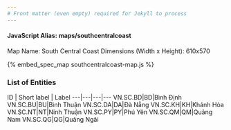 ```yaml
---
# Front matter (even empty) required for Jekyll to process
---
```


#### JavaScript Alias: maps/southcentralcoast

Map Name: South Central Coast
Dimensions (Width x Height): 610x570



{% embed_spec_map southcentralcoast-map.js %}

### List of Entities

ID | Short label | Label
---|---|---|---
VN.SC.BD|BD|Bình Định
VN.SC.BU|BU|Bình Thuận
VN.SC.DA|DA|Đà Nẵng
VN.SC.KH|KH|Khánh Hòa
VN.SC.NT|NT|Ninh Thuận
VN.SC.PY|PY|Phú Yên
VN.SC.QM|QM|Quảng Nam
VN.SC.QG|QG|Quảng Ngãi